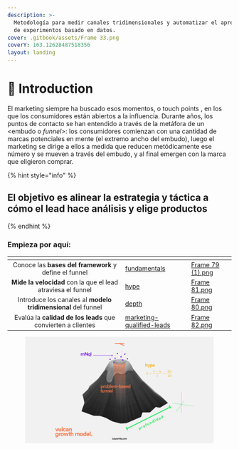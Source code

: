 ```yaml
---
description: >-
  Metodología para medir canales tridimensionales y automatizar el aprendizaje
  de experimentos basado en datos.
cover: .gitbook/assets/Frame 33.png
coverY: 163.12628487518356
layout: landing
---
```


# 👋 Introduction

El marketing siempre ha buscado esos momentos, o touch points , en los que los consumidores están abiertos a la influencia. Durante años, los puntos de contacto se han entendido a través de la metáfora de un \<embudo o _funnel>_: los consumidores comienzan con una cantidad de marcas potenciales en mente (el extremo ancho del embudo), luego el marketing se dirige a ellos a medida que reducen metódicamente ese número y se mueven a través del embudo, y al final emergen con la marca que eligieron comprar.

{% hint style="info" %}
## El objetivo es alinear la estrategia y táctica a cómo el lead hace análisis y elige productos
{% endhint %}

### **Empieza por aquí:**

<table data-view="cards"><thead><tr><th align="center"></th><th data-hidden data-card-target data-type="content-ref"></th><th data-hidden data-card-cover data-type="files"></th></tr></thead><tbody><tr><td align="center">Conoce las <strong>bases del framework</strong> y define el funnel</td><td><a href="fundamentals/">fundamentals</a></td><td><a href=".gitbook/assets/Frame 79 (1).png">Frame 79 (1).png</a></td></tr><tr><td align="center"><strong>Mide la velocidad</strong> con la que el lead atraviesa el funnel</td><td><a href="hype/">hype</a></td><td><a href=".gitbook/assets/Frame 81.png">Frame 81.png</a></td></tr><tr><td align="center">Introduce los canales al <strong>modelo tridimensional</strong> del funnel</td><td><a href="depth/">depth</a></td><td><a href=".gitbook/assets/Frame 80.png">Frame 80.png</a></td></tr><tr><td align="center">Evalúa la <strong>calidad de los leads</strong> que convierten a clientes </td><td><a href="marketing-qualified-leads/">marketing-qualified-leads</a></td><td><a href=".gitbook/assets/Frame 82.png">Frame 82.png</a></td></tr></tbody></table>

<figure><img src=".gitbook/assets/Frame 8 (8).png" alt=""><figcaption></figcaption></figure>
